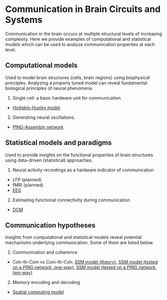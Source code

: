 # Communication in Brain Circuits and Systems

Communication in the brain occurs at multiple structural levels of increasing complexity. 
Here we provide examples of computational and statistical models which can be used to analyze communication properties at each level.

## Computational models

Used to model brain structures (cells, brain regions) using biophysical principles. 
Analyzing a properly tuned model can reveal fundamental biological principles of neural phenomena.

1. Single cell: a basic hardware unit for communication.
  - [Hodgkin-Huxley model](HH/hh_spiker.ipynb)

2. Generating neural oscillations.
  - [PING-Assembly network](PING-Assembly_BMTK/PING-Assembly_BMTK.ipynb)

## Statistical models and paradigms

Used to provide insights on the functional properties of brain structures using data-driven (statistical) approaches.

1. Neural activity recordings as a hardware indicator of communication
  - LFP (planned)
  - fMRI (planned)
  - [EEG](eeg_emotion_classification.ipynb)

2. Estimating functional connectivity during communication
  - [DCM](DCM/DCM_tutorial.ipynb)

## Communication hypotheses

Insights from computational and statistical models reveal potential mechanisms underlying communication.
Some of them are listed below.

1. Communication and coherence
  - Coh-th-Com vs Com-th-Coh: [SSM model (theory)](SSM/Vinck2021_SSM_tutorial.ipynb), [SSM model (tested on a PING network, one-way)](SSM/PING-Assembly-BMTK_Vinck/PING-Assembly_BMTK_OneWay.ipynb), [SSM model (tested on a PING network, two-way)](SSM/PING-Assembly-BMTK_Vinck/PING-Assembly_BMTK_TwoWay.ipynb)
2. Memory encoding and decoding
  - [Spatial computing model](SpatialComputing.ipynb)

